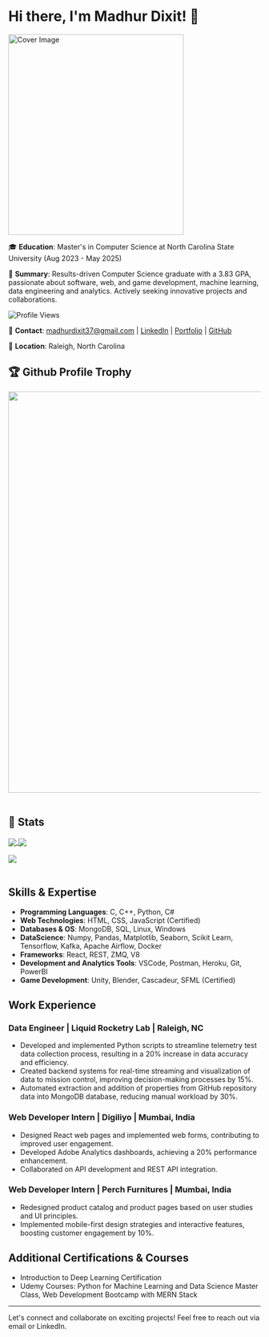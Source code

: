 # Hi there, I'm Madhur Dixit! 👋

<img src="https://drive.google.com/uc?export=view&id=1J77Yr6NtLvPMakVw3mASg5KATeb0_MkF" alt="Cover Image" width="350" height="400" />

🎓 **Education**: Master's in Computer Science at North Carolina State University (Aug 2023 - May 2025)

🌟 **Summary**: Results-driven Computer Science graduate with a 3.83 GPA, passionate about software, web, and game development, machine learning, data engineering and analytics. Actively seeking innovative projects and collaborations.

![Profile Views](https://komarev.com/ghpvc/?username=MadhurDixit13&color=blue)

📧 **Contact**: madhurdixit37@gmail.com | [LinkedIn](https://www.linkedin.com/in/madixit) | [Portfolio](https://madhurdixit13.github.io/Portfolio/) | [GitHub](https://github.com/MadhurDixit13)

📍 **Location**: Raleigh, North Carolina

<h2>🏆 Github Profile Trophy</h2>
<img width=800 src="https://github-profile-trophy.vercel.app/?username=MadhurDixit13&margin-w=15&column=9&theme=chalk&no-frame=true"/>
<br>
<br>

<h2>📝 Stats</h2>

<a href="">
  <img align="center" src="https://github-readme-stats.vercel.app/api?username=MadhurDixit13&show_icons=true&theme=dracula" />
</a>
<a href="">
  <img align="center" src="https://github-readme-stats.vercel.app/api/top-langs/?username=MadhurDixit13&layout=compact" />
</a>
<br>
<br>
<a href="">
  <img align="center" src="https://github-readme-streak-stats.herokuapp.com?user=MadhurDixit13&theme=neon-palenight&hide_border=true" />
</a>

<br>
<br>

## Skills & Expertise

- **Programming Languages**: C, C++, Python, C#
- **Web Technologies**: HTML, CSS, JavaScript (Certified)
- **Databases & OS**: MongoDB, SQL, Linux, Windows
- **DataScience**: Numpy, Pandas, Matplotlib, Seaborn, Scikit Learn, Tensorflow, Kafka, Apache Airflow, Docker
- **Frameworks**: React, REST, ZMQ, V8
- **Development and Analytics Tools**: VSCode, Postman, Heroku, Git, PowerBI
- **Game Development**: Unity, Blender, Cascadeur, SFML (Certified)

## Work Experience

### Data Engineer | Liquid Rocketry Lab | Raleigh, NC
- Developed and implemented Python scripts to streamline telemetry test data collection process, resulting in a
20% increase in data accuracy and efficiency.
- Created backend systems for real-time streaming and visualization of data to mission control, improving
decision-making processes by 15%.
- Automated extraction and addition of properties from GitHub repository data into MongoDB database, reducing
manual workload by 30%.

### Web Developer Intern | Digiliyo | Mumbai, India
- Designed React web pages and implemented web forms, contributing to improved user engagement.
- Developed Adobe Analytics dashboards, achieving a 20% performance enhancement.
- Collaborated on API development and REST API integration.

### Web Developer Intern | Perch Furnitures | Mumbai, India
- Redesigned product catalog and product pages based on user studies and UI principles.
- Implemented mobile-first design strategies and interactive features, boosting customer engagement by 10%.

## Additional Certifications & Courses

- Introduction to Deep Learning Certification
- Udemy Courses: Python for Machine Learning and Data Science Master Class, Web Development Bootcamp with MERN Stack

---

Let's connect and collaborate on exciting projects! Feel free to reach out via email or LinkedIn.


<!---
MadhurDixit13/MadhurDixit13 is a ✨ special ✨ repository because its `README.md` (this file) appears on your GitHub profile.
You can click the Preview link to take a look at your changes.
--->

